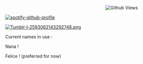 ⠀⠀⠀⠀⠀⠀⠀⠀⠀⠀⠀⠀⠀⠀⠀⠀⠀⠀⠀⠀⠀⠀⠀⠀⠀⠀⠀⠀⠀⠀⠀![Github Views](https://views.igorkowalczyk.dev/api/badge/sealguru?label=𖦹ᯅ𖦹&color=black)

[![spotify-github-profile](https://spotify-github-profile.kittinanx.com/api/view?uid=31vignpwlibn7ue23py7euqbroze&cover_image=true&theme=novatorem&show_offline=false&background_color=121212&interchange=false&bar_color=ff0000&bar_color_cover=false)](https://github.com/kittinan/spotify-github-profile)

[![Tumblr-l-2593062143292748.png](https://i.postimg.cc/J4pXXhVq/Tumblr-l-2593062143292748.png)](https://postimg.cc/D8bmknzJ)

Current names in use :

Nana !

Felice ! (preferred for now)

